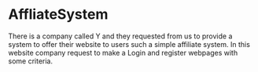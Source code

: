 # AffliateSystem
There is a company called Y and they requested from us to provide a system to offer their website to users such a simple affiliate system. In this website company request to make a Login and register webpages with some criteria.
